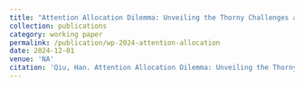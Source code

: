 ```yaml
---
title: "Attention Allocation Dilemma: Unveiling the Thorny Challenges and Innovative Solutions in Rural Environmental Governance"
collection: publications
category: working paper
permalink: /publication/wp-2024-attention-allocation
date: 2024-12-01
venue: 'NA'
citation: 'Qiu, Han. Attention Allocation Dilemma: Unveiling the Thorny Challenges and Innovative Solutions in Rural Environmental Governance. (Commencing 2024)'
---
```

